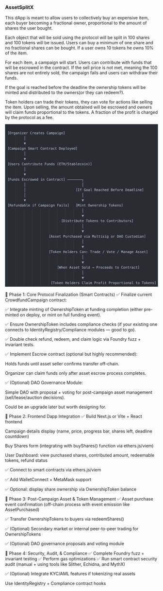 ### AssetSplitX

This dApp is meant to allow users to collectively buy an expensive item, each buyer becoming a fractional owner, proportional to the 
amount of shares the user bought. 

Each object that will be sold using the protocol will be split in 100 shares and 100 tokens will be issued. Users can buy a minimum of one
share and no fractional shares can be bought. If a user owns 10 tokens he owns 10% of the item.

For each item, a campaign will start. Users can contribute with funds that will be escrowed in the contract. If the sell price is not met,
meaning the 100 shares are not entirely sold, the campaign fails and users can withdraw their funds. 

If the goal is reached before the deadline the ownership tokens will be minted and distributed to the owners(or they can redeem?).

Token holders can trade their tokens, they can vote for actions like selling the item. Upon selling, the amount obtained will be escrowed and owners will claim funds proportional to the tokens. A fraction of the profit is charged by the protocol as a fee.


![alt text](image.png)

📌 Phase 1: Core Protocol Finalization (Smart Contracts)
✅ Finalize current CrowdfundCampaign contract:

✅ Integrate minting of OwnershipToken at funding completion (either pre-minted on deploy, or mint on full funding event).

✅ Ensure OwnershipToken includes compliance checks (if your existing one connects to IdentityRegistry/Compliance modules — good to go).

✅ Double check refund, redeem, and claim logic via Foundry fuzz + invariant tests.

✅ Implement Escrow contract (optional but highly recommended):

Holds funds until asset seller confirms transfer off-chain.

Organizer can claim funds only after asset escrow process completes.

✅ (Optional) DAO Governance Module:

Simple DAO with proposal + voting for post-campaign asset management (sell/lease/auction decisions).

Could be an upgrade later but worth designing for.

📌 Phase 2: Frontend Dapp Integration
✅ Build Next.js or Vite + React frontend

Campaign details display (name, price, progress bar, shares left, deadline countdown)

Buy Shares form (integrating with buyShares() function via ethers.js/viem)

User Dashboard: view purchased shares, contributed amount, redeemable tokens, refund status

✅ Connect to smart contracts via ethers.js/viem

✅ Add WalletConnect + MetaMask support

✅ Optional: display share ownership via OwnershipToken balance

📌 Phase 3: Post-Campaign Asset & Token Management
✅ Asset purchase event confirmation (off-chain process with event emission like AssetPurchased)

✅ Transfer OwnershipTokens to buyers via redeemShares()

✅ (Optional) Secondary market or internal peer-to-peer trading for OwnershipTokens

✅ (Optional) DAO governance proposals and voting module

📌 Phase 4: Security, Audit, & Compliance
✅ Complete Foundry fuzz + invariant testing
✅ Perform gas optimizations
✅ Run smart contract security audit (manual + using tools like Slither, Echidna, and MythX)

✅ (Optional) Integrate KYC/AML features if tokenizing real assets

Use IdentityRegistry + Compliance contract hooks

